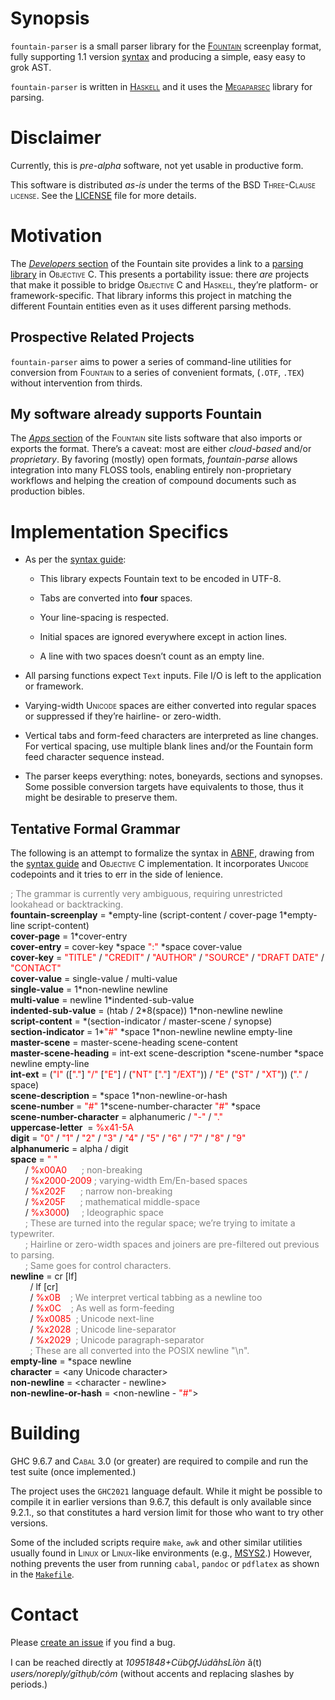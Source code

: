 # Synopsis

`fountain-parser` is a small parser library for the
<u>[<span style="font-variant: small-caps">Fountain</span>](https://fountain.io/)</u>
screenplay format, fully supporting 1.1 version
<u>[syntax](https://fountain.io/syntax/)</u> and producing a simple,
easy easy to grok <span style="font-variant: small-caps">AST</span>.

`fountain-parser` is written in
<u>[<span style="font-variant: small-caps">Haskell</span>](https://haskell.org)</u> and
it uses the
<u>[<span style="font-variant: small-caps">Megaparsec</span>](https://hackage.haskell.org/package/megaparsec)</u>
library for parsing.

# Disclaimer

Currently, this is *pre-alpha* software, not yet usable in productive
form.

This software is distributed *as-is* under the terms of the
<span style="font-variant: small-caps">BSD Three-Clause license</span>. See the
<u>[LICENSE](run:./LICENSE)</u> file for more details.

# Motivation

The <u>[*Developers* section](https://fountain.io/developers/)</u> of
the Fountain site provides a link to a <u>[parsing
library](https://github.com/nyousefi/Fountain)</u> in
<span style="font-variant: small-caps">Objective C</span>. This presents a portability
issue: there *are* projects that make it possible to bridge
<span style="font-variant: small-caps">Objective C</span> and
<span style="font-variant: small-caps">Haskell</span>, they’re platform- or
framework-specific. That library informs this project in matching the
different Fountain entities even as it uses different parsing methods.

## Prospective Related Projects

`fountain-parser` aims to power a series of command-line utilities for
conversion from <span style="font-variant: small-caps">Fountain</span> to a series of
convenient formats, (`.OTF`, `.TEX`) without intervention from thirds.

## My software already supports Fountain

The <u>[*Apps* section](https://fountain.io/apps/)</u> of the
<span style="font-variant: small-caps">Fountain</span> site lists software that also
imports or exports the format. There’s a caveat: most are either
*cloud-based* and/or *proprietary*. By favoring (mostly) open formats,
*fountain-parse* allows integration into many
<span style="font-variant: small-caps">FLOSS</span> tools, enabling entirely
non-proprietary workflows and helping the creation of compound documents
such as production bibles.

# Implementation Specifics

- As per the [syntax guide](https://fountain.io/syntax/):

  - This library expects Fountain text to be encoded in
    <span style="font-variant: small-caps">UTF-8</span>.

  - Tabs are converted into **four** spaces.

  - Your line-spacing is respected.

  - Initial spaces are ignored everywhere except in action lines.

  - A line with two spaces doesn’t count as an empty line.

- All parsing functions expect `Text` inputs. File I/O is left to the
  application or framework.

- Varying-width <span style="font-variant: small-caps">Unicode</span> spaces are either
  converted into regular spaces or suppressed if they’re hairline- or
  zero-width.

- Vertical tabs and form-feed characters are interpreted as line
  changes. For vertical spacing, use multiple blank lines and/or the
  Fountain form feed character sequence instead.

- The parser keeps everything: notes, boneyards, sections and synopses.
  Some possible conversion targets have equivalents to those, thus it
  might be desirable to preserve them.

## Tentative Formal Grammar

The following is an attempt to formalize the syntax in
[<span style="font-variant: small-caps">ABNF</span>](https://datatracker.ietf.org/doc/html/rfc5234),
drawing from the [syntax guide](https://fountain.io/syntax/) and
<span style="font-variant: small-caps">Objective C</span> implementation. It
incorporates <span style="font-variant: small-caps">Unicode</span> codepoints and it
tries to err in the side of lenience.

<span style="color: gray">; The grammar is currently very ambiguous,
requiring unrestricted lookahead or backtracking.</span>  
**fountain-screenplay** = \*empty-line (script-content / cover-page
1\*empty-line script-content)  
**cover-page** = 1\*cover-entry  
**cover-entry** = cover-key \*space <span style="color: red">":"</span>
\*space cover-value  
**cover-key** = <span style="color: red">"TITLE"</span> /
<span style="color: red">"CREDIT"</span> /
<span style="color: red">"AUTHOR"</span> /
<span style="color: red">"SOURCE"</span> /
<span style="color: red">"DRAFT DATE"</span> /
<span style="color: red">"CONTACT"</span>  
**cover-value** = single-value / multi-value  
**single-value** = 1\*non-newline newline  
**multi-value** = newline 1\*indented-sub-value  
**indented-sub-value** = (htab / 2\*8(space)) 1\*non-newline newline  
**script-content** = \*(section-indicator / master-scene / synopse)  
**section-indicator** = 1\*<span style="color: red">"#"</span> \*space
1\*non-newline newline empty-line  
**master-scene** = master-scene-heading scene-content  
**master-scene-heading** = int-ext scene-description \*scene-number
\*space newline empty-line  
**int-ext** = (<span style="color: red">"I"</span>
(\[<span style="color: red">"."</span>\]
<span style="color: red">"/"</span>
\[<span style="color: red">"E"</span>\] /
(<span style="color: red">"NT"</span>
\[<span style="color: red">"."</span>\]
<span style="color: red">"/EXT"</span>)) /
<span style="color: red">"E"</span>
(<span style="color: red">"ST"</span> /
<span style="color: red">"XT"</span>))
(<span style="color: red">"."</span> / space)  
**scene-description** = \*space 1\*non-newline-or-hash  
**scene-number** = <span style="color: red">"#"</span>
1\*scene-number-character <span style="color: red">"#"</span> \*space  
**scene-number-character** = alphanumeric /
<span style="color: red">"-"</span> /
<span style="color: red">"."</span>  
**uppercase-letter**  = <span style="color: red">%x41-5A</span>  
**digit** = <span style="color: red">"0"</span> /
<span style="color: red">"1"</span> /
<span style="color: red">"2"</span> /
<span style="color: red">"3"</span> /
<span style="color: red">"4"</span> /
<span style="color: red">"5"</span> /
<span style="color: red">"6"</span> /
<span style="color: red">"7"</span> /
<span style="color: red">"8"</span> /
<span style="color: red">"9"</span>  
**alphanumeric** = alpha / digit  
**space** = <span style="color: red">" "</span>  
      /
<span style="color: red">%x00A0</span>      <span style="color: gray">;
non-breaking</span>  
      / <span style="color: red">%x2000-2009</span>
<span style="color: gray">; varying-width Em/En-based spaces</span>  
      /
<span style="color: red">%x202F</span>      <span style="color: gray">;
narrow non-breaking</span>  
      /
<span style="color: red">%x205F</span>      <span style="color: gray">;
mathematical middle-space</span>  
      /
<span style="color: red">%x3000</span>)     <span style="color: gray">;
Ideographic space</span>  
      <span style="color: gray">; These are turned into the regular
space; we’re trying to imitate a typewriter.</span>  
      <span style="color: gray">; Hairline or zero-width spaces and
joiners are pre-filtered out previous to parsing.</span>  
      <span style="color: gray">; Same goes for control
characters.</span>  
**newline** = cr \[lf\]  
        / lf \[cr\]  
        /
<span style="color: red">%x0B</span>    <span style="color: gray">; We
interpret vertical tabbing as a newline too</span>  
        /
<span style="color: red">%x0C</span>    <span style="color: gray">; As
well as form-feeding</span>  
        /
<span style="color: red">%x0085</span>  <span style="color: gray">;
Unicode next-line</span>  
        /
<span style="color: red">%x2028</span>  <span style="color: gray">;
Unicode line-separator</span>  
        /
<span style="color: red">%x2029</span>  <span style="color: gray">;
Unicode paragraph-separator</span>  
        <span style="color: gray">; These are all converted into the
POSIX newline "\n".</span>  
**empty-line** = \*space newline  
**character** = \<any Unicode character\>  
**non-newline** = \<character - newline\>  
**non-newline-or-hash** = \<non-newline -
<span style="color: red">"#"</span>\>  

# Building

<span style="font-variant: small-caps">GHC</span> 9.6.7 and
<span style="font-variant: small-caps">Cabal</span> 3.0 (or greater) are required to
compile and run the test suite (once implemented.)

The project uses the `GHC2021` language default. While it might be
possible to compile it in earlier versions than 9.6.7, this default is
only available since 9.2.1., so that constitutes a hard version limit
for those who want to try other versions.

Some of the included scripts require `make`, `awk` and other similar
utilities usually found in <span style="font-variant: small-caps">Linux</span> or
<span style="font-variant: small-caps">Linux</span>-like environments (e.g.,
<u>[<span style="font-variant: small-caps">MSYS2</span>](https://www.msys2.org/)</u>.)
However, nothing prevents the user from running `cabal`, `pandoc` or
`pdflatex` as shown in the <u>[`Makefile`](run:./Makefile)</u>.

# Contact

Please <u>[create an
issue](https://github.com/CubOfJudahsLion/fountain-parser/issues)</u> if
you find a bug.

I can be reached directly at *10951848+CübO̱fJúdãhsLîòn* ă(t)
*users/noreply/gīthụb/cȯm* (without accents and replacing slashes by
periods.)
